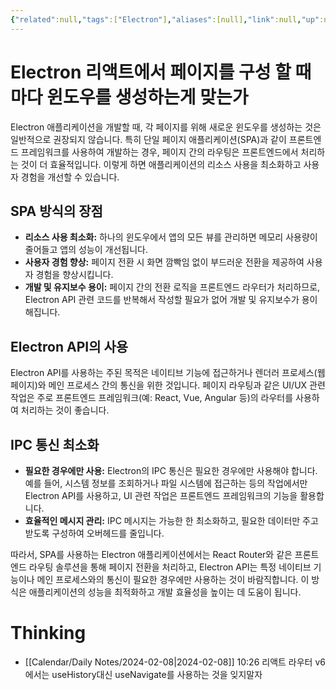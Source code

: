 ```yaml
---
{"related":null,"tags":["Electron"],"aliases":[null],"link":null,"up":null,"persona":null,"index":null,"date_created":"2024-02-08","date_modified":"2024-04-14","dg-publish":true,"permalink":"/encounters/understanding-window-creation-for-each-page-in-electron-react-applications/","dgPassFrontmatter":true,"noteIcon":"1","created":"2024-02-08T10:22:03.955+09:00","updated":"2024-04-14T10:57:15.284+09:00"}
---
```


# Electron 리액트에서 페이지를 구성 할 때 마다 윈도우를 생성하는게 맞는가
Electron 애플리케이션을 개발할 때, 각 페이지를 위해 새로운 윈도우를 생성하는 것은 일반적으로 권장되지 않습니다. 특히 단일 페이지 애플리케이션(SPA)과 같이 프론트엔드 프레임워크를 사용하여 개발하는 경우, 페이지 간의 라우팅은 프론트엔드에서 처리하는 것이 더 효율적입니다. 이렇게 하면 애플리케이션의 리소스 사용을 최소화하고 사용자 경험을 개선할 수 있습니다.

## SPA 방식의 장점
- **리소스 사용 최소화:** 하나의 윈도우에서 앱의 모든 뷰를 관리하면 메모리 사용량이 줄어들고 앱의 성능이 개선됩니다.
- **사용자 경험 향상:** 페이지 전환 시 화면 깜빡임 없이 부드러운 전환을 제공하여 사용자 경험을 향상시킵니다.
- **개발 및 유지보수 용이:** 페이지 간의 전환 로직을 프론트엔드 라우터가 처리하므로, Electron API 관련 코드를 반복해서 작성할 필요가 없어 개발 및 유지보수가 용이해집니다.

## Electron API의 사용
Electron API를 사용하는 주된 목적은 네이티브 기능에 접근하거나 렌더러 프로세스(웹 페이지)와 메인 프로세스 간의 통신을 위한 것입니다. 페이지 라우팅과 같은 UI/UX 관련 작업은 주로 프론트엔드 프레임워크(예: React, Vue, Angular 등)의 라우터를 사용하여 처리하는 것이 좋습니다.

## IPC 통신 최소화
- **필요한 경우에만 사용:** Electron의 IPC 통신은 필요한 경우에만 사용해야 합니다. 예를 들어, 시스템 정보를 조회하거나 파일 시스템에 접근하는 등의 작업에서만 Electron API를 사용하고, UI 관련 작업은 프론트엔드 프레임워크의 기능을 활용합니다.
- **효율적인 메시지 관리:** IPC 메시지는 가능한 한 최소화하고, 필요한 데이터만 주고받도록 구성하여 오버헤드를 줄입니다.

따라서, SPA를 사용하는 Electron 애플리케이션에서는 React Router와 같은 프론트엔드 라우팅 솔루션을 통해 페이지 전환을 처리하고, Electron API는 특정 네이티브 기능이나 메인 프로세스와의 통신이 필요한 경우에만 사용하는 것이 바람직합니다. 이 방식은 애플리케이션의 성능을 최적화하고 개발 효율성을 높이는 데 도움이 됩니다.
# Thinking
- [[Calendar/Daily Notes/2024-02-08\|2024-02-08]] 10:26 리액트 라우터 v6에서는 useHistory대신 useNavigate를 사용하는 것을 잊지말자

